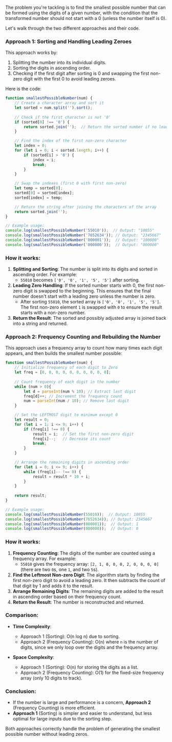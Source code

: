 The problem you're tackling is to find the smallest possible number that can be formed using the digits of a given number, with the condition that the transformed number should not start with a 0 (unless the number itself is 0).

Let's walk through the two different approaches and their code.

### Approach 1: Sorting and Handling Leading Zeroes

This approach works by:
1. Splitting the number into its individual digits.
2. Sorting the digits in ascending order.
3. Checking if the first digit after sorting is 0 and swapping the first non-zero digit with the first 0 to avoid leading zeroes.

Here is the code:

```javascript
function smallestPossibleNumber(num) {
    // Create a character array and sort it
    let sorted = num.split('').sort();
    
    // Check if the first character is not '0'
    if (sorted[0] !== '0') {
        return sorted.join('');  // Return the sorted number if no leading zero
    }

    // Find the index of the first non-zero character
    let index = 0;
    for (let i = 0; i < sorted.length; i++) {
        if (sorted[i] > '0') {
            index = i;
            break;
        }
    }

    // Swap the indexes (first 0 with first non-zero)
    let temp = sorted[0];
    sorted[0] = sorted[index];
    sorted[index] = temp;

    // Return the string after joining the characters of the array
    return sorted.join('');
}

// Example usage:
console.log(smallestPossibleNumber('55010'));  // Output: "10055"
console.log(smallestPossibleNumber('7652634')); // Output: "2345667"
console.log(smallestPossibleNumber('000001'));  // Output: "100000"
console.log(smallestPossibleNumber('000000'));  // Output: "000000"
```

### How it works:

1. **Splitting and Sorting**: The number is split into its digits and sorted in ascending order. For example:
   - `55010` becomes `['0', '0', '1', '5', '5']` after sorting.
2. **Leading Zero Handling**: If the sorted number starts with 0, the first non-zero digit is swapped to the beginning. This ensures that the final number doesn't start with a leading zero unless the number is zero.
   - After sorting `55010`, the sorted array is `['0', '0', '1', '5', '5']`. The first non-zero element `1` is swapped with `0` to ensure the result starts with a non-zero number.
3. **Return the Result**: The sorted and possibly adjusted array is joined back into a string and returned.

### Approach 2: Frequency Counting and Rebuilding the Number

This approach uses a frequency array to count how many times each digit appears, and then builds the smallest number possible:

```javascript
function smallestPossibleNumber(num) { 
    // Initialize frequency of each digit to Zero
    let freq = [0, 0, 0, 0, 0, 0, 0, 0, 0, 0]; 
    
    // Count frequency of each digit in the number
    while (num > 0){ 
        let d = parseInt(num % 10); // Extract last digit
        freq[d]++; // Increment the frequency count        
        num = parseInt(num / 10); // Remove last digit
    } 

    // Set the LEFTMOST digit to minimum except 0
    let result = 0; 
    for (let i = 1; i <= 9; i++) { 
        if (freq[i] !== 0) { 
            result = i;  // Set the first non-zero digit
            freq[i]--;   // Decrease its count
            break;
        } 
    }

    // Arrange the remaining digits in ascending order
    for (let i = 0; i <= 9; i++) {
        while (freq[i]-- !== 0) { 
            result = result * 10 + i; 
        }
    }
   
    return result; 
}

// Example usage:
console.log(smallestPossibleNumber(55010));  // Output: 10055
console.log(smallestPossibleNumber(7652634)); // Output: 2345667
console.log(smallestPossibleNumber(000001));  // Output: 1
console.log(smallestPossibleNumber(000000));  // Output: 0
```

### How it works:

1. **Frequency Counting**: The digits of the number are counted using a frequency array. For example:
   - `55010` gives the frequency array: `[2, 1, 0, 0, 0, 2, 0, 0, 0, 0]` (there are two `0`s, one `1`, and two `5`s).
2. **Find the Leftmost Non-zero Digit**: The algorithm starts by finding the first non-zero digit to avoid a leading zero. It then subtracts the count of that digit by 1 and adds it to the result.
3. **Arrange Remaining Digits**: The remaining digits are added to the result in ascending order based on their frequency count.
4. **Return the Result**: The number is reconstructed and returned.

### Comparison:

- **Time Complexity**:
  - Approach 1 (Sorting): O(n log n) due to sorting.
  - Approach 2 (Frequency Counting): O(n) where `n` is the number of digits, since we only loop over the digits and the frequency array.
  
- **Space Complexity**:
  - Approach 1 (Sorting): O(n) for storing the digits as a list.
  - Approach 2 (Frequency Counting): O(1) for the fixed-size frequency array (only 10 digits to track).

### Conclusion:

- If the number is large and performance is a concern, **Approach 2** (Frequency Counting) is more efficient.
- **Approach 1** (Sorting) is simpler and easier to understand, but less optimal for large inputs due to the sorting step. 

Both approaches correctly handle the problem of generating the smallest possible number without leading zeros.